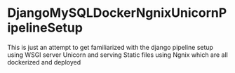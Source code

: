 # DjangoMySQLDockerNgnixUnicornPipelineSetup
This is just an attempt to get familiarized with the django pipeline setup using WSGI server Unicorn and serving Static files using Ngnix which are all dockerized and deployed
